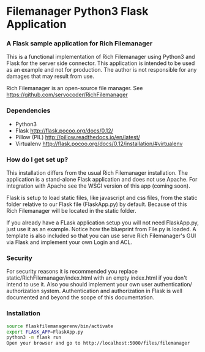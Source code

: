 # Filemanager Python3 Flask Application #

### A Flask sample application for Rich Filemanager ###
This is a functional implementation of Rich Filemanager using Python3 and Flask for the server side connector. This application is intended to be used as an example and not for production. The author is not responsible for any damages that may result from use.

Rich Filemanager is an open-source file manager. See https://github.com/servocoder/RichFilemanager

### Dependencies ###
* Python3
* Flask http://flask.pocoo.org/docs/0.12/
* Pillow (PIL) http://pillow.readthedocs.io/en/latest/
* Virtualenv http://flask.pocoo.org/docs/0.12/installation/#virtualenv

### How do I get set up? ###

This installation differs from the usual Rich Filemanager installation. The application is a stand-alone Flask application and does not use Apache. For integration with Apache see the WSGI version of this app (coming soon).

Flask is setup to load static files, like javascript and css files, from the static folder relative to our Flask file (FlaskApp.py) by default. Because of this Rich Filemanager will be located in the static folder.

If you already have a FLask application setup you will not need FlaskApp.py, just use it as an example. Notice how the blueprint from File.py is loaded. A template is also included so that you can use serve Rich Filemanager's GUI via Flask and implement your own Login and ACL.

### Security ###

For security reasons it is recommended you replace static/RichFilemanager/index.html with an empty index.html if you don't intend to use it. Also you should implement your own user authentication/ authorization system. Authentication and authorization in Flask is well documented and beyond the scope of this documentation.

### Installation ###
```bash
source flaskfilemanagerenv/bin/activate
export FLASK_APP=FlaskApp.py
python3 -m flask run
Open your browser and go to http://localhost:5000/files/filemanager
```
